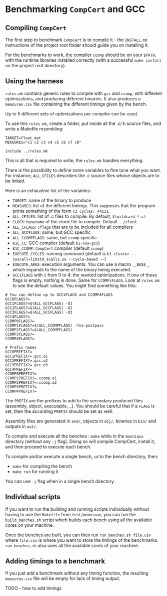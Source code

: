 # Benchmarking `CompCert` and GCC

## Compiling `CompCert`

The first step to benchmark `CompCert` is to compile it - the `INSTALL.md` instructions of the project root folder should guide you on installing it.

For the benchmarks to work, the compiler `ccomp` should be on your `$PATH`, with the runtime libraries installed correctly (with a successful `make install` on the project root directory).

## Using the harness

`rules.mk` contains generic rules to compile with `gcc` and `ccomp`, with different optimizations, and producing different binaries. It also produces a `measures.csv` file containing the different timings given by the bench.

Up to 5 different sets of optimizations per compiler can be used.

To use this `rules.mk`, create a folder, put inside all the .c/.h source files, and write a Makefile resembling:
```make
TARGET=float_mat
MEASURES="c1 c2 c3 c4 c5 c6 c7 c8"

include ../rules.mk
```

This is all that is required to write, the `rules.mk` handles everything.

There is the possibility to define some variables to fine tune what you want. For instance, `ALL_CFILES` describes the .c source files whose objects are to be linked.

Here is an exhaustive list of the variables:
- `TARGET`: name of the binary to produce
- `MEASURES`: list of the different timings. This supposes that the program
prints something of the form `c3 cycles: 44131`.
- `ALL_CFILES`: list of .c files to compile. By default, `$(wildcard *.c)`
- `CLOCK`: `basename` of the clock file to compile. Default `../clock`
- `ALL_CFLAGS`: `cflags` that are to be included for all compilers
- `ALL_GCCFLAGS`: same, but GCC specific
- `ALL_CCOMPFLAGS`: same, but `ccomp` specific
- `K1C_CC`: GCC compiler (default `k1-cos-gcc`)
- `K1C_CCOMP`: `CompCert` compiler (default `ccomp`)
- `EXECUTE_CYCLES`: running command (default is `k1-cluster --syscall=libstd_scalls.so --cycle-based --`)
- `EXECUTE_ARGS`: execution arguments. You can use a macro `__BASE__` which expands to the name of the binary being executed.
- `GCCiFLAGS` with `i` from 0 to 4: the wanted optimizations. If one of these flags is empty, nothing is done. Same for `CCOMPiFLAGS`. Look at `rules.mk` to see the default values. You might find something like this:
```
# You can define up to GCC4FLAGS and CCOMP4FLAGS
GCC0FLAGS?=
GCC1FLAGS?=$(ALL_GCCFLAGS) -O1
GCC2FLAGS?=$(ALL_GCCFLAGS) -O2
GCC3FLAGS?=$(ALL_GCCFLAGS) -O3
GCC4FLAGS?=
CCOMP0FLAGS?=
CCOMP1FLAGS?=$(ALL_CCOMPFLAGS) -fno-postpass
CCOMP2FLAGS?=$(ALL_CCOMPFLAGS)
CCOMP3FLAGS?=
CCOMP4FLAGS?=

# Prefix names
GCC0PREFIX?=
GCC1PREFIX?=.gcc.o1
GCC2PREFIX?=.gcc.o2
GCC3PREFIX?=.gcc.o3
GCC4PREFIX?=
CCOMP0PREFIX?=
CCOMP1PREFIX?=.ccomp.o1
CCOMP2PREFIX?=.ccomp.o2
CCOMP3PREFIX?=
CCOMP4PREFIX?= 
```

The `PREFIX` are the prefixes to add to the secondary produced files (assembly, object, executable, ..). You should be careful that if a `FLAGS` is set, then the according `PREFIX` should be set as well.

Assembly files are generated in `asm/`, objects in `obj/`, binaries in `bin/` and outputs in `out/`.

To compile and execute all the benches : `make` while in the `monniaux` directory (without any `-j` flag). Doing so will compile CompCert, install it, and then proceed to execute each bench.

To compile and/or execute a single bench, `cd` to the bench directory, then:
- `make` for compiling the bench
- `make run` for running it

You can use `-j` flag when in a single bench directory.

## Individual scripts

If you want to run the building and running scripts individually without having to use the `Makefile` from `test/monniaux`, you can run the `build_benches.sh` script which builds each bench using all the available cores on your machine.

Once the benches are built, you can then run `run_benches.sh file.csv` where `file.csv` is where you want to store the timings of the benchmarks. `run_benches.sh` also uses all the available cores of your machine.

## Adding timings to a benchmark

If you just add a benchmark without any timing function, the resulting `measures.csv` file will be empty for lack of timing output.

TODO - how to add timings
